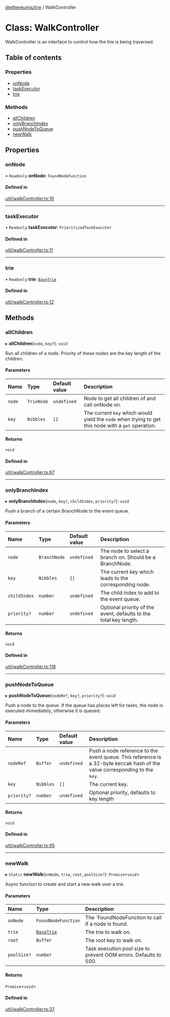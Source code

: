 [@ethereumjs/trie](../README.md) / WalkController

# Class: WalkController

WalkController is an interface to control how the trie is being traversed.

## Table of contents

### Properties

- [onNode](WalkController.md#onnode)
- [taskExecutor](WalkController.md#taskexecutor)
- [trie](WalkController.md#trie)

### Methods

- [allChildren](WalkController.md#allchildren)
- [onlyBranchIndex](WalkController.md#onlybranchindex)
- [pushNodeToQueue](WalkController.md#pushnodetoqueue)
- [newWalk](WalkController.md#newwalk)

## Properties

### onNode

• `Readonly` **onNode**: `FoundNodeFunction`

#### Defined in

[util/walkController.ts:10](https://github.com/ethereumjs/ethereumjs-monorepo/blob/master/packages/trie/src/util/walkController.ts#L10)

---

### taskExecutor

• `Readonly` **taskExecutor**: `PrioritizedTaskExecutor`

#### Defined in

[util/walkController.ts:11](https://github.com/ethereumjs/ethereumjs-monorepo/blob/master/packages/trie/src/util/walkController.ts#L11)

---

### trie

• `Readonly` **trie**: [`BaseTrie`](BaseTrie.md)

#### Defined in

[util/walkController.ts:12](https://github.com/ethereumjs/ethereumjs-monorepo/blob/master/packages/trie/src/util/walkController.ts#L12)

## Methods

### allChildren

▸ **allChildren**(`node`, `key?`): `void`

Run all children of a node. Priority of these nodes are the key length of the children.

#### Parameters

| Name   | Type       | Default value | Description                                                                                         |
| :----- | :--------- | :------------ | :-------------------------------------------------------------------------------------------------- |
| `node` | `TrieNode` | `undefined`   | Node to get all children of and call onNode on.                                                     |
| `key`  | `Nibbles`  | `[]`          | The current `key` which would yield the `node` when trying to get this node with a `get` operation. |

#### Returns

`void`

#### Defined in

[util/walkController.ts:67](https://github.com/ethereumjs/ethereumjs-monorepo/blob/master/packages/trie/src/util/walkController.ts#L67)

---

### onlyBranchIndex

▸ **onlyBranchIndex**(`node`, `key?`, `childIndex`, `priority?`): `void`

Push a branch of a certain BranchNode to the event queue.

#### Parameters

| Name         | Type         | Default value | Description                                                       |
| :----------- | :----------- | :------------ | :---------------------------------------------------------------- |
| `node`       | `BranchNode` | `undefined`   | The node to select a branch on. Should be a BranchNode.           |
| `key`        | `Nibbles`    | `[]`          | The current key which leads to the corresponding node.            |
| `childIndex` | `number`     | `undefined`   | The child index to add to the event queue.                        |
| `priority?`  | `number`     | `undefined`   | Optional priority of the event, defaults to the total key length. |

#### Returns

`void`

#### Defined in

[util/walkController.ts:118](https://github.com/ethereumjs/ethereumjs-monorepo/blob/master/packages/trie/src/util/walkController.ts#L118)

---

### pushNodeToQueue

▸ **pushNodeToQueue**(`nodeRef`, `key?`, `priority?`): `void`

Push a node to the queue. If the queue has places left for tasks, the node is executed immediately, otherwise it is queued.

#### Parameters

| Name        | Type      | Default value | Description                                                                                                                |
| :---------- | :-------- | :------------ | :------------------------------------------------------------------------------------------------------------------------- |
| `nodeRef`   | `Buffer`  | `undefined`   | Push a node reference to the event queue. This reference is a 32-byte keccak hash of the value corresponding to the `key`. |
| `key`       | `Nibbles` | `[]`          | The current key.                                                                                                           |
| `priority?` | `number`  | `undefined`   | Optional priority, defaults to key length                                                                                  |

#### Returns

`void`

#### Defined in

[util/walkController.ts:95](https://github.com/ethereumjs/ethereumjs-monorepo/blob/master/packages/trie/src/util/walkController.ts#L95)

---

### newWalk

▸ `Static` **newWalk**(`onNode`, `trie`, `root`, `poolSize?`): `Promise`<`void`\>

Async function to create and start a new walk over a trie.

#### Parameters

| Name        | Type                      | Description                                                      |
| :---------- | :------------------------ | :--------------------------------------------------------------- |
| `onNode`    | `FoundNodeFunction`       | The `FoundNodeFunction to call if a node is found.               |
| `trie`      | [`BaseTrie`](BaseTrie.md) | The trie to walk on.                                             |
| `root`      | `Buffer`                  | The root key to walk on.                                         |
| `poolSize?` | `number`                  | Task execution pool size to prevent OOM errors. Defaults to 500. |

#### Returns

`Promise`<`void`\>

#### Defined in

[util/walkController.ts:37](https://github.com/ethereumjs/ethereumjs-monorepo/blob/master/packages/trie/src/util/walkController.ts#L37)
